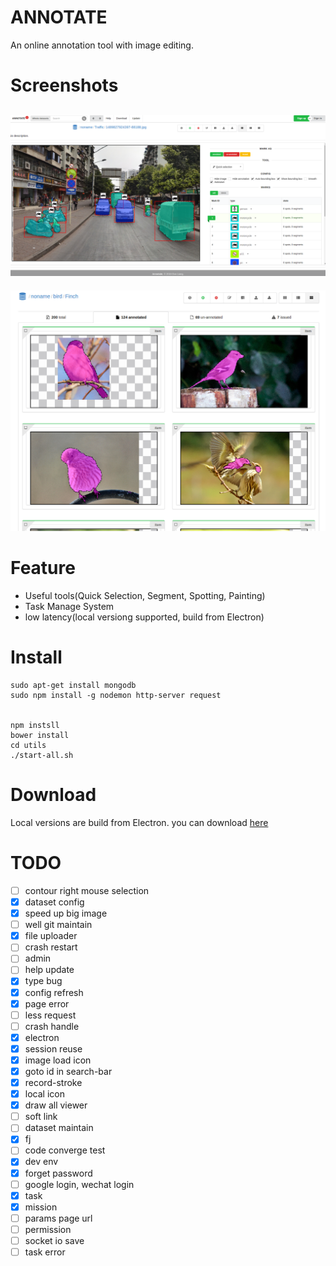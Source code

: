 
# ANNOTATE
An online annotation tool with image editing.

# Screenshots

![](screenshots/screenshot.png)
-----

![](screenshots/screenshot2.png)

# Feature
*   Useful tools(Quick Selection, Segment, Spotting, Painting)
*   Task Manage System
*   low latency(local versiong supported, build from Electron)

# Install

```
sudo apt-get install mongodb
sudo npm install -g nodemon http-server request


npm instsll
bower install
cd utils
./start-all.sh
```

# Download
Local versions are build from Electron. you can download [here](http://anno.randonl.me:9200:download)

# TODO
*   [ ]  contour right mouse selection
*   [x]  dataset config
*   [x]  speed up big image
*   [ ]  well git maintain
*   [x]  file uploader
*   [ ]  crash restart
*   [ ]  admin
*   [ ]  help update
*   [x]  type bug
*   [x]  config refresh
*   [x]  page error
*   [ ]  less request
*   [ ]  crash handle
*   [x]  electron
*   [x]  session reuse
*   [x]  image load icon
*   [x]  goto id in search-bar
*   [x]  record-stroke
*   [x]  local icon
*   [x]  draw all viewer
*   [ ]  soft link
*   [ ]  dataset maintain
*   [x]  fj
*   [ ]  code converge test
*   [x]  dev env
*   [x]  forget password
*   [ ]  google login, wechat login
*   [x]  task
*   [x]  mission
*   [ ]  params page url
*   [ ]  permission
*   [ ]  socket io save
*   [ ]  task error
